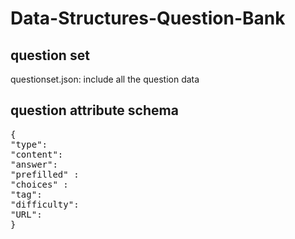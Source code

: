 # Data-Structures-Question-Bank

## question set
questionset.json: include all the question data

## question attribute schema
<pre>
{
"type": 
"content":
"answer":
"prefilled" :
"choices" : 
"tag": 
"difficulty":
"URL": 
}
</pre>
